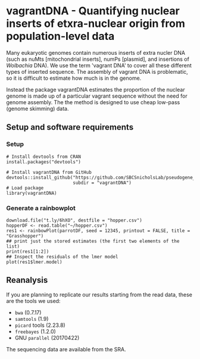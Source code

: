 # vagrantDNA - Quantifying nuclear inserts of etxra-nuclear origin from population-level data

Many eukaryotic genomes contain numerous inserts of extra nucler DNA (such as nuMts [mitochondrial inserts], numPs [plasmid], and insertions of *Wolbachia* DNA). We use the term 'vagrant DNA' to cover all these different types of inserted sequence. The assembly of vagrant DNA is problematic, so it is difficult to estimate how much is in the genome. 

Instead the package vagrantDNA estimates the proportion of the nuclear genome is made up of a particular vagrant sequence without the need for genome assembly. The the method is designed to use cheap low-pass (genome skimming) data. 


## Setup and software requirements
### Setup
```
# Install devtools from CRAN
install.packages("devtools")

# Install vagrantDNA from GitHub
devtools::install_github("https://github.com/SBCSnicholsLab/pseudogene_quantification/",
                         subdir = "vagrantDNA")
# Load package
library(vagrantDNA)
```

### Generate a rainbowplot
```
download.file("t.ly/6hXO", destfile = "hopper.csv")
hopperDF <- read.table("~/hopper.csv")
res1 <- rainbowPlot(parrotDF, seed = 12345, printout = FALSE, title = "Grasshopper")
## print just the stored estimates (the first two elements of the list)
print(res1[1:2])
## Inspect the residuals of the lmer model
plot(res1$lmer.model)

```


## Reanalysis

If you are planning to replicate our results starting from the read data, these are the tools we used:
* `bwa` (0.7.17)
* `samtools` (1.9)
* `picard` tools (2.23.8)
* `freebayes` (1.2.0)
* GNU `parallel` (20170422)

The sequencing data are available from the SRA.
